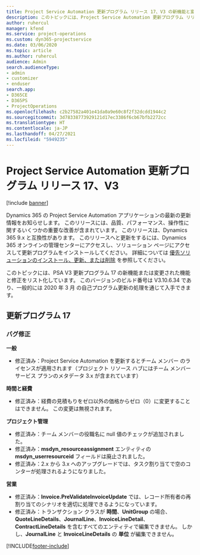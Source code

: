 ```yaml
---
title: Project Service Automation 更新プログラム リリース 17、V3 の新機能と変更点
description: このトピックには、Project Service Automation 更新プログラム リリース 17、V3 で利用可能な機能と修正をリスト化しています。
author: ruhercul
manager: kfend
ms.service: project-operations
ms.custom: dyn365-projectservice
ms.date: 03/06/2020
ms.topic: article
ms.author: ruhercul
audience: Admin
search.audienceType:
- admin
- customizer
- enduser
search.app:
- D365CE
- D365PS
- ProjectOperations
ms.openlocfilehash: c2b27582a401e41da0a9e60c8f2f32dcdd1944c2
ms.sourcegitcommit: 3d78338773929121d17ec3386f6cb67bfb2272cc
ms.translationtype: HT
ms.contentlocale: ja-JP
ms.lasthandoff: 04/27/2021
ms.locfileid: "5949235"
---
```

# <a name="project-service-automation-update-release-17-v3"></a>Project Service Automation 更新プログラム リリース 17、V3

[!include [banner](../includes/psa-now-project-operations.md)]

Dynamics 365 の Project Service Automation アプリケーションの最新の更新情報をお知らせします。 このリリースには、品質、パフォーマンス、操作性に関するいくつかの重要な改善が含まれています。  このリリースは、Dynamics 365 9.x と互換性があります。 このリリースへと更新をするには、Dynamics 365 オンラインの管理センターにアクセスし、ソリューション ページにアクセスして更新プログラムをインストールしてください。 詳細については [優先ソリューションのインストール、更新、または削除](/power-platform/admin/install-remove-preferred-solution) を参照してください。

このトピックには、PSA V3 更新プログラム 17 の新機能または変更された機能と修正をリスト化しています。 このバージョンのビルド番号は V3.10.6.34 であり、一般的には 2020 年 3 月 の自己プログラム更新の処理を通じて入手できます。


## <a name="update-release-17"></a>更新プログラム 17

### <a name="bug-fixes"></a>バグ修正

**一般**

- 修正済み：Project Service Automation を更新するとチーム メンバー のライセンスが適用されます（プロジェクト リソース ハブにはチーム メンバー サービス プランのメタデータ 3.x が含まれています）
 
**時間と経費**

- 修正済み：経費の見積もりをゼロ以外の価格からゼロ（0）に変更することはできません。 この変更は無視されます。

**プロジェクト管理**

- 修正済み：チーム メンバーの役職名に null 値のチェックが追加されました。
- 修正済み：**msdyn_resourceassignment** エンティティの **msdyn_userresourceid** フィールドは廃止されました。
- 修正済み：2.x から 3.x へのアップグレードでは、タスク割り当てで空のコンターが処理されるようになりました。

**営業**

- 修正済み：**Invoice.PreValidateInvoiceUpdate** では、レコード所有者の再割り当てのシナリオを適切に処理できるようになっています。
- 修正済み：トランザクション クラスが **時間**、**UnitGroup** の場合、**QuoteLineDetails**、**JournalLine**、**InvoiceLineDetail**、**ContractLineDetails** を含むすべてのエンティティで編集できません。 しかし、**JournalLine** と **InvoiceLineDetails** の **単位** が編集できません。




[!INCLUDE[footer-include](../includes/footer-banner.md)]